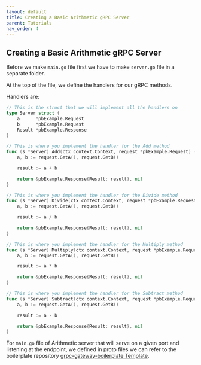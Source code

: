 ```yaml
---
layout: default
title: Creating a Basic Arithmetic gRPC Server
parent: Tutorials
nav_order: 4
---
```


## Creating a Basic Arithmetic gRPC Server

Before we make `main.go` file first we have to make `server.go` file in a separate folder.

At the top of the file, we define the handlers for our gRPC methods.

Handlers are:

```go
// This is the struct that we will implement all the handlers on
type Server struct {
    a      *pbExample.Request
    b      *pbExample.Request
    Result *pbExample.Response
}

// This is where you implement the handler for the Add method
func (s *Server) Add(ctx context.Context, request *pbExample.Request) (*pbExample.Response, error) {
    a, b := request.GetA(), request.GetB()

    result := a + b

    return &pbExample.Response{Result: result}, nil
}

// This is where you implement the handler for the Divide method
func (s *Server) Divide(ctx context.Context, request *pbExample.Request) (*pbExample.Response, error) {
    a, b := request.GetA(), request.GetB()

    result := a / b

    return &pbExample.Response{Result: result}, nil
}

// This is where you implement the handler for the Multiply method
func (s *Server) Multiply(ctx context.Context, request *pbExample.Request) (*pbExample.Response, error) {
    a, b := request.GetA(), request.GetB()

    result := a * b

    return &pbExample.Response{Result: result}, nil
}

// This is where you implement the handler for the Subtract method
func (s *Server) Subtract(ctx context.Context, request *pbExample.Request) (*pbExample.Response, error) {
    a, b := request.GetA(), request.GetB()

    result := a - b

    return &pbExample.Response{Result: result}, nil
}
```

For `main.go` file of Arithmetic server that will serve on a given port and listening at the endpoint, we defined in proto files we can refer to the boilerplate repository [grpc-gateway-boilerplate
Template](https://github.com/johanbrandhorst/grpc-gateway-boilerplate).
